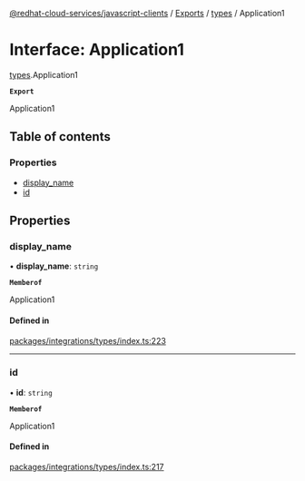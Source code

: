 [@redhat-cloud-services/javascript-clients](../README.md) / [Exports](../modules.md) / [types](../modules/types.md) / Application1

# Interface: Application1

[types](../modules/types.md).Application1

**`Export`**

Application1

## Table of contents

### Properties

- [display\_name](types.Application1.md#display_name)
- [id](types.Application1.md#id)

## Properties

### display\_name

• **display\_name**: `string`

**`Memberof`**

Application1

#### Defined in

[packages/integrations/types/index.ts:223](https://github.com/RedHatInsights/javascript-clients/blob/main/packages/integrations/types/index.ts#L223)

___

### id

• **id**: `string`

**`Memberof`**

Application1

#### Defined in

[packages/integrations/types/index.ts:217](https://github.com/RedHatInsights/javascript-clients/blob/main/packages/integrations/types/index.ts#L217)

